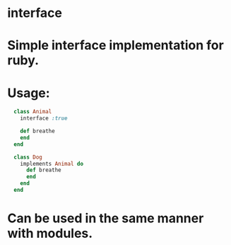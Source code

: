 # interface
# Simple interface implementation for ruby.
# Usage:
```ruby
  class Animal
    interface :true

    def breathe
    end
  end

  class Dog
    implements Animal do
      def breathe
      end
    end
  end
```
# Can be used in the same manner with modules.
